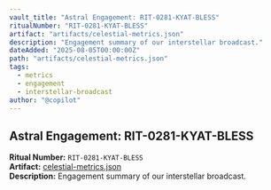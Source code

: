 ```yaml
---
vault_title: "Astral Engagement: RIT-0281-KYAT-BLESS"
ritualNumber: "RIT-0281-KYAT-BLESS"
artifact: "artifacts/celestial-metrics.json"
description: "Engagement summary of our interstellar broadcast."
dateAdded: "2025-08-05T00:00:00Z"
path: "artifacts/celestial-metrics.json"
tags:
  - metrics
  - engagement
  - interstellar-broadcast
author: "@copilot"
---
```


## Astral Engagement: RIT-0281-KYAT-BLESS

**Ritual Number:** `RIT-0281-KYAT-BLESS`  
**Artifact:** [celestial-metrics.json](artifacts/celestial-metrics.json)  
**Description:** Engagement summary of our interstellar broadcast.
